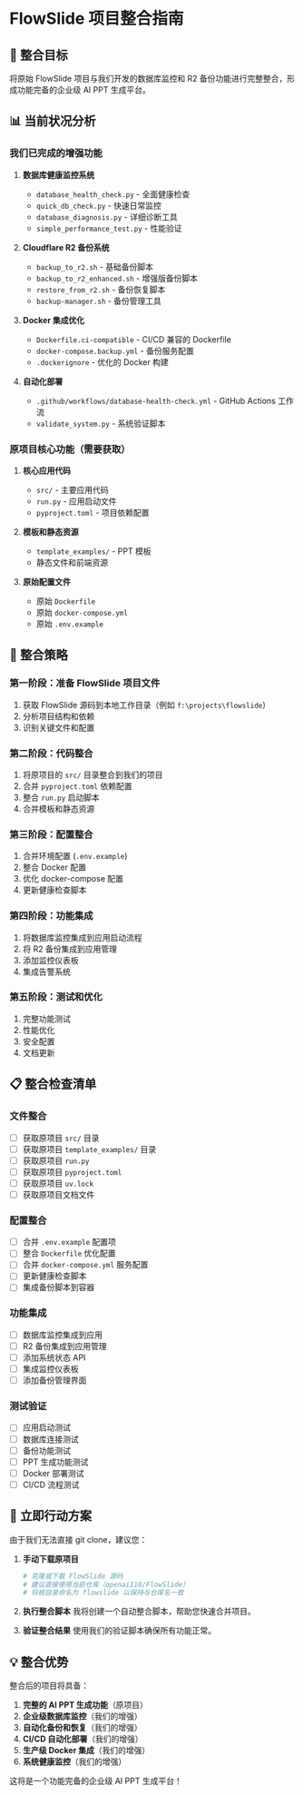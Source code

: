 # FlowSlide 项目整合指南

## 🎯 整合目标

将原始 FlowSlide 项目与我们开发的数据库监控和 R2 备份功能进行完整整合，形成功能完备的企业级 AI PPT 生成平台。

## 📊 当前状况分析

### 我们已完成的增强功能
1. **数据库健康监控系统**
   - `database_health_check.py` - 全面健康检查
   - `quick_db_check.py` - 快速日常监控
   - `database_diagnosis.py` - 详细诊断工具
   - `simple_performance_test.py` - 性能验证

2. **Cloudflare R2 备份系统**
   - `backup_to_r2.sh` - 基础备份脚本
   - `backup_to_r2_enhanced.sh` - 增强版备份脚本
   - `restore_from_r2.sh` - 备份恢复脚本
   - `backup-manager.sh` - 备份管理工具

3. **Docker 集成优化**
   - `Dockerfile.ci-compatible` - CI/CD 兼容的 Dockerfile
   - `docker-compose.backup.yml` - 备份服务配置
   - `.dockerignore` - 优化的 Docker 构建

4. **自动化部署**
   - `.github/workflows/database-health-check.yml` - GitHub Actions 工作流
   - `validate_system.py` - 系统验证脚本

### 原项目核心功能（需要获取）
1. **核心应用代码**
   - `src/` - 主要应用代码
   - `run.py` - 应用启动文件
   - `pyproject.toml` - 项目依赖配置

2. **模板和静态资源**
   - `template_examples/` - PPT 模板
   - 静态文件和前端资源

3. **原始配置文件**
   - 原始 `Dockerfile`
   - 原始 `docker-compose.yml`
   - 原始 `.env.example`

## 🔄 整合策略

### 第一阶段：准备 FlowSlide 项目文件
1. 获取 FlowSlide 源码到本地工作目录（例如 `f:\projects\flowslide`）
2. 分析项目结构和依赖
3. 识别关键文件和配置

### 第二阶段：代码整合
1. 将原项目的 `src/` 目录整合到我们的项目
2. 合并 `pyproject.toml` 依赖配置
3. 整合 `run.py` 启动脚本
4. 合并模板和静态资源

### 第三阶段：配置整合
1. 合并环境配置 (`.env.example`)
2. 整合 Docker 配置
3. 优化 docker-compose 配置
4. 更新健康检查脚本

### 第四阶段：功能集成
1. 将数据库监控集成到应用启动流程
2. 将 R2 备份集成到应用管理
3. 添加监控仪表板
4. 集成告警系统

### 第五阶段：测试和优化
1. 完整功能测试
2. 性能优化
3. 安全配置
4. 文档更新

## 📋 整合检查清单

### 文件整合
- [ ] 获取原项目 `src/` 目录
- [ ] 获取原项目 `template_examples/` 目录
- [ ] 获取原项目 `run.py`
- [ ] 获取原项目 `pyproject.toml`
- [ ] 获取原项目 `uv.lock`
- [ ] 获取原项目文档文件

### 配置整合
- [ ] 合并 `.env.example` 配置项
- [ ] 整合 `Dockerfile` 优化配置
- [ ] 合并 `docker-compose.yml` 服务配置
- [ ] 更新健康检查脚本
- [ ] 集成备份脚本到容器

### 功能集成
- [ ] 数据库监控集成到应用
- [ ] R2 备份集成到应用管理
- [ ] 添加系统状态 API
- [ ] 集成监控仪表板
- [ ] 添加备份管理界面

### 测试验证
- [ ] 应用启动测试
- [ ] 数据库连接测试
- [ ] 备份功能测试
- [ ] PPT 生成功能测试
- [ ] Docker 部署测试
- [ ] CI/CD 流程测试

## 🚀 立即行动方案

由于我们无法直接 git clone，建议您：

1. **手动下载原项目**
   ```bash
   # 克隆或下载 FlowSlide 源码
   # 建议直接使用当前仓库（openai118/FlowSlide）
   # 将根目录命名为 flowslide 以保持与仓库名一致
   ```

2. **执行整合脚本**
   我将创建一个自动整合脚本，帮助您快速合并项目。

3. **验证整合结果**
   使用我们的验证脚本确保所有功能正常。

## 💡 整合优势

整合后的项目将具备：

1. **完整的 AI PPT 生成功能**（原项目）
2. **企业级数据库监控**（我们的增强）
3. **自动化备份和恢复**（我们的增强）
4. **CI/CD 自动化部署**（我们的增强）
5. **生产级 Docker 集成**（我们的增强）
6. **系统健康监控**（我们的增强）

这将是一个功能完备的企业级 AI PPT 生成平台！
